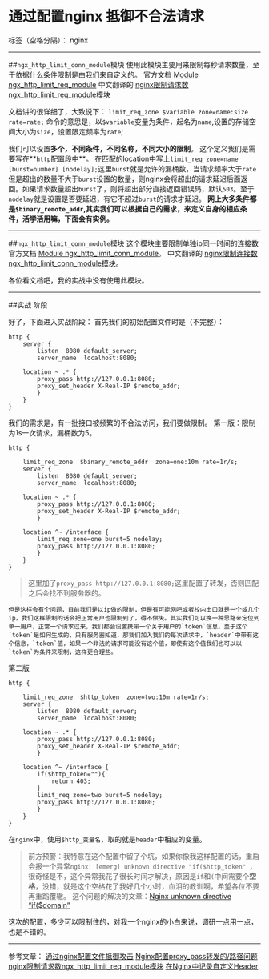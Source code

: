 # 通过配置nginx  抵御不合法请求

标签（空格分隔）： nginx

---

##`ngx_http_limit_conn_module`模块
使用此模块主要用来限制每秒请求数量，至于依据什么条件限制是由我们来自定义的。
官方文档 [Module ngx_http_limit_req_module](http://nginx.org/en/docs/http/ngx_http_limit_req_module.html)
中文翻译的 [nginx限制请求数ngx_http_limit_req_module模块](http://www.ttlsa.com/nginx/nginx-limiting-the-number-of-requests-ngx_http_limit_req_module-module/)

文档讲的很详细了，大致说下：
`limit_req_zone $variable zone=name:size rate=rate;`
命令的意思是，以`$variable`变量为条件，起名为`name`,设置的存储空间大小为`size`，设置限定频率为`rate`;

我们可以设置**多个，不同条件，不同名称，不同大小的限制**。
这个定义我们是需要写在**`http`配置段中**。
在匹配的location中写上`limit_req zone=name [burst=number] [nodelay];`这里`burst`就是允许的漏桶数，当请求频率大于`rate`但是超出的数量不大于`burst`设置的数量，则nginx会将超出的请求延迟后面返回。如果请求数量超出`burst`了，则将超出部分直接返回错误码，默认`503`。至于`nodelay`就是设置是否要延迟，有它不超过`burst`的请求才延迟。
**网上大多条件都是`$binary_remote_addr`,其实我们可以根据自己的需求，来定义自身的相应条件，活学活用嘛，下面会有实例。**

---
##`ngx_http_limit_conn_module`模块
这个模块主要限制单独ip同一时间的连接数
官方文档 [Module ngx_http_limit_conn_module](http://nginx.org/en/docs/http/ngx_http_limit_conn_module.html)。
中文翻译的 [nginx限制连接数ngx_http_limit_conn_module模块](http://www.ttlsa.com/nginx/nginx-limited-connection-number-ngx_http_limit_conn_module-module/)。

各位看文档吧，我的实战中没有使用此模块。

---
##实战 阶段

好了，下面进入实战阶段：
首先我们的初始配置文件时是（不完整）：
```nginx
http {
    server {
        listen  8080 default_server;
        server_name  localhost:8080;
        
    location ~ .* {
		proxy_pass http://127.0.0.1:8080;
		proxy_set_header X-Real-IP $remote_addr;
	    }
    }
}

```
我们的需求是，有一批接口被频繁的不合法访问，我们要做限制。
第一版：限制为1s一次请求，漏桶数为5。
```nginx
http {

    limit_req_zone  $binary_remote_addr  zone=one:10m rate=1r/s;
    server {
        listen  8080 default_server;
        server_name  localhost:8080;
        
    location ~ .* {
		proxy_pass http://127.0.0.1:8080;
		proxy_set_header X-Real-IP $remote_addr;
	    }
	    
	location ^~ /interface {
		limit_req zone=one burst=5 nodelay;
		proxy_pass http://127.0.0.1:8080;
	    }
    }
}
```
>这里加了`proxy_pass http://127.0.0.1:8080;`这里配置了转发，否则匹配之后会找不到服务器的。

    但是这样会有个问题，目前我们是以ip做的限制，但是有可能网吧或者校内出口就是一个或几个ip，我们这样限制的话会把正常用户也限制到了，得不偿失。其实我们可以换一种思路来定位到单一用户，正常一个请求过来，我们都会设置携带一个关于用户的`token`信息。至于这个`token`是如何生成的，只有服务器知道，那我们加入我们的每次请求中，`header`中带有这个信息，`token`值，如果一个非法的请求可能没有这个值，即使有这个值我们也可以以`token`为条件来限制，这样更合理些。

第二版

```nginx
http {

    limit_req_zone  $http_token  zone=two:10m rate=1r/s;
    server {
        listen  8080 default_server;
        server_name  localhost:8080;
        
    location ~ .* {
		proxy_pass http://127.0.0.1:8080;
		proxy_set_header X-Real-IP $remote_addr;
	    }
	    
	location ^~ /interface {
	    if($http_token=""){
	        return 403;
	    }
		limit_req zone=two burst=5 nodelay;
		proxy_pass http://127.0.0.1:8080;
	    }
    }
}
```
在`nginx`中，使用`$http_变量名`，取的就是`header`中相应的变量。
>前方预警：我特意在这个配置中留了个坑，如果你像我这样配置的话，重启会报一个异常`nginx: [emerg] unknown directive "if($http_token" `，很奇怪是不，这个异常我花了很长时间才解决，原因是`if`和`(`中间需要个**空格**，没错，就是这个空格花了我好几个小时，血泪的教训啊，希望各位不要再重蹈覆辙。
这个问题的解决的文章：[Nginx unknown directive “if($domain”](http://stackoverflow.com/questions/20286369/nginx-unknown-directive-ifdomain)

这次的配置，多少可以限制住的，对我一个nginx的小白来说，调研一点用一点，也是不错的。

---

参考文章：
[通过nginx配置文件抵御攻击](http://drops.wooyun.org/tips/734)
[Nginx配置proxy_pass转发的/路径问题](http://wangwei007.blog.51cto.com/68019/1103734)
[nginx限制请求数ngx_http_limit_req_module模块](http://www.ttlsa.com/nginx/nginx-limiting-the-number-of-requests-ngx_http_limit_req_module-module/)
[在Nginx中记录自定义Header](http://gunner.me/archives/363)